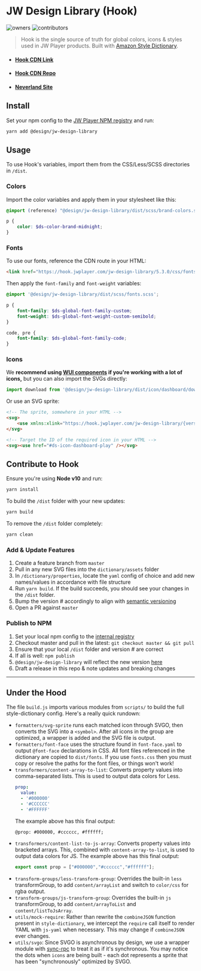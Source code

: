 # JW Design Library (Hook)

![owners](https://img.shields.io/badge/owners-Design--Team-brightgreen.svg)
![contributors](https://img.shields.io/badge/contributors-Portal--NL-yellow.svg)

> Hook is the single source of truth for global colors, icons & styles used in JW Player products. Built with 
[Amazon Style Dictionary](https://github.com/amzn/style-dictionary/).

* #### [Hook CDN Link](https://hook.jwplayer.com/)
* #### [Hook CDN Repo](https://github.com/jwplayer/hook)
* #### [Neverland Site](https://design.jwplayer.com/docs/#/)

## Install

Set your npm config to the [JW Player NPM registry](https://npm-registry.longtailvideo.com/-/web/detail/@design/jw-design-library) and run:
```bash
yarn add @design/jw-design-library
```

## Usage
To use Hook's variables, import them from the CSS/Less/SCSS directories in `/dist`.

### Colors
Import the color variables and apply them in your stylesheet like this:

```scss
@import (reference) "@design/jw-design-library/dist/scss/brand-colors.scss";

p {
    color: $ds-color-brand-midnight;
}
```

### Fonts
To use our fonts, reference the CDN route in your HTML:

```html
<link href="https://hook.jwplayer.com/jw-design-library/5.3.0/css/fonts.css" rel="stylesheet" />
```

Then apply the `font-family` and `font-weight` variables:

```scss
@import '@design/jw-design-library/dist/scss/fonts.scss';

p {
    font-family: $ds-global-font-family-custom;
    font-weight: $ds-global-font-weight-custom-semibold;
}

code, pre {
    font-family: $ds-global-font-family-code;
}
```

### Icons
We **recommend using [WUI components](https://stg-wui.jwplayer.com/component/icon) if you're working with a lot of icons,** but you can also import the SVGs directly:
```js
import download from '@design/jw-design-library/dist/icon/dashboard/download.svg';
```

Or use an SVG sprite:
```html
<!-- The sprite, somewhere in your HTML -->
<svg>
    <use xmlns:xlink="https://hook.jwplayer.com/jw-design-library/{version#}/sprites/sprites-dashboard.svg"></use>
</svg>

<!-- Target the ID of the required icon in your HTML -->
<svg><use href="#ds-icon-dashboard-play" /></svg>
```


## Contribute to Hook
Ensure you're using **Node v10** and run:

```bash
yarn install
```

To build the `/dist` folder with your new updates:

```bash
yarn build
```
To remove the `/dist` folder completely:

```bash
yarn clean
```

### Add & Update Features
1. Create a feature branch from `master`
2. Pull in any new SVG files into the `dictionary/assets` folder
3. In `/dictionary/properties`, locate the `yaml` config of choice and add new names/values in accordance with file structure
4. Run `yarn build`. If the build succeeds, you should see your changes in the `/dist` folder.
5. Bump the version # accordingly to align with [semantic versioning](https://semver.org/)
6. Open a PR against `master`


### Publish to NPM
1. Set your local npm config to the [internal registry](https://npm-registry.longtailvideo.com/-/web/detail/@design/jw-design-library)
2. Checkout master and pull in the latest: `git checkout master && git pull`
3. Ensure that your local `/dist` folder and version # are correct
5. If all is well: `npm publish`
6. `@design/jw-design-library` will reflect the new version [here](https://npm-registry.longtailvideo.com/-/web/detail/@design/jw-design-library)
7. Draft a release in this repo & note updates and breaking changes

<hr>

## Under the Hood
The file `build.js` imports various modules from `scripts/` to build the full style-dictionary config. Here's a really quick rundown:

* `formatters/svg-sprite` runs each matched icon through SVGO, then converts the
  SVG into a `<symbol>`. After all icons in the group are optimized, a wrapper is
  added and the SVG file is output.
* `formatters/font-face` uses the structure found in `font-face.yaml` to
output `@font-face` declarations in CSS. All font files referenced in the
dictionary are copied to `dist/fonts`. If you use `fonts.css` then you must copy
or resolve the paths for the font files, or things won't work!
* `transformers/content-array-to-list`: Converts property values into
  comma-separated lists. This is used to output data colors for Less.
  ```yaml
  prop:
    value:
    - '#000000'
    - '#CCCCCC'
    - '#FFFFFF'
  ```
  The example above has this final output:
  ```less
  @prop: #000000, #cccccc, #ffffff;
  ```
* `transformers/content-list-to-js-array`: Converts property values into
  bracketed arrays. This, combined with `content-array-to-list`, is used to
  output data colors for JS. The example above has this final output:
  ```js
  export const prop = ["#000000","#cccccc","#ffffff"];
  ```
* `transform-groups/less-transform-group`: Overrides the built-in `less`
  transformGroup, to add `content/arrayList` and switch to `color/css` for rgba
  output.
* `transform-groups/js-transform-group`: Overrides the built-in `js`
  transformGroup, to add `content/arrayToList` and `content/listToJsArray`.
* `utils/mock-require`: Rather than rewrite the `combineJSON` function present
  in `style-dictionary`, we intercept the `require` call itself to render YAML
  with `js-yaml` when necessary. This may change if `combineJSON` ever changes.
* `utils/svgo`: Since SVGO is asynchronous by design, we use a wrapper module
  with [sync-rpc](https://www.npmjs.com/package/sync-rpc) to treat it as if it's
  synchronous. You may notice the dots when `icons` are being built - each dot
  represents a sprite that has been "synchronously" optimized by SVGO.


